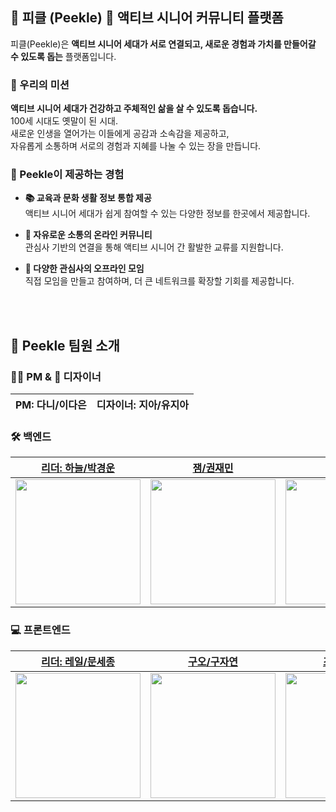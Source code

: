 ## 🥒 피클 (Peekle) 🥒 액티브 시니어 커뮤니티 플랫폼

피클(Peekle)은 **액티브 시니어 세대가 서로 연결되고, 새로운 경험과 가치를 만들어갈 수 있도록 돕는** 플랫폼입니다.  



### 🎯 우리의 미션
**액티브 시니어 세대가 건강하고 주체적인 삶을 살 수 있도록 돕습니다.**  
100세 시대도 옛말이 된 시대.  
새로운 인생을 열어가는 이들에게 공감과 소속감을 제공하고,  
자유롭게 소통하며 서로의 경험과 지혜를 나눌 수 있는 장을 만듭니다.  



### 🌟 Peekle이 제공하는 경험
- **📚 교육과 문화 생활 정보 통합 제공**  
  액티브 시니어 세대가 쉽게 참여할 수 있는 다양한 정보를 한곳에서 제공합니다.
  
- **💬 자유로운 소통의 온라인 커뮤니티**  
  관심사 기반의 연결을 통해 액티브 시니어 간 활발한 교류를 지원합니다.

- **🎉 다양한 관심사의 오프라인 모임**  
  직접 모임을 만들고 참여하며, 더 큰 네트워크를 확장할 기회를 제공합니다.

<br><br>

## 👥 Peekle 팀원 소개

### 🧑‍💼 PM & 🎨 디자이너
| **PM: 다니/이다은** | **디자이너: 지아/유지아** |
|:---:|:---:|


### 🛠️ 백엔드
| [**리더: 하늘/박경운**](https://github.com/kyeoungwoon) | [**잼/권재민**](https://github.com/jack0928) | [**약/김이안**](https://github.com/2anizirong) |
|:---:|:---:|:---:|
| <img src="https://avatars.githubusercontent.com/u/65695112?v=4" width="200"> | <img src="https://avatars.githubusercontent.com/u/39423410?v=4" width="200"> | <img src="https://avatars.githubusercontent.com/u/145183497?v=4" width="200"> |



### 💻 프론트엔드
| [**리더: 레일/문세종**](https://github.com/jongse7) | [**구오/구자연**](https://github.com/k-jayeoneee) | [**조이/김여진**](https://github.com/duwlsssss) |
|:---:|:---:|:---:|
| <img src="https://avatars.githubusercontent.com/u/78732904?v=4" width="200"> | <img src="https://avatars.githubusercontent.com/u/120778213?v=4" width="200"> | <img src="https://avatars.githubusercontent.com/u/92291790?v=4" width="200"> |





<!--

**Here are some ideas to get you started:**

🙋‍♀️ A short introduction - what is your organization all about?
🌈 Contribution guidelines - how can the community get involved?
👩‍💻 Useful resources - where can the community find your docs? Is there anything else the community should know?
🍿 Fun facts - what does your team eat for breakfast?
🧙 Remember, you can do mighty things with the power of [Markdown](https://docs.github.com/github/writing-on-github/getting-started-with-writing-and-formatting-on-github/basic-writing-and-formatting-syntax)
-->
